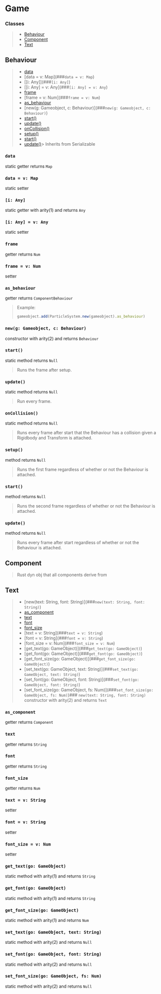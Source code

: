 # Game
### Classes
> - [Behaviour](##Behaviour)
> - [Component](##Component)
> - [Text](##Text)
## Behaviour
> - [data](###``data``)
> - [data = v: Map](###``data = v: Map``)
> - [[i: Any]](###``[i: Any]``)
> - [[i: Any] = v: Any](###``[i: Any] = v: Any``)
> - [frame](###``frame``)
> - [frame = v: Num](###``frame = v: Num``)
> - [as_behaviour](###``as_behaviour``)
> - [new(g: Gameobject, c: Behaviour)](###``new(g: Gameobject, c: Behaviour)``)
> - [start()](###``start()``)
> - [update()](###``update()``)
> - [onCollision()](###``onCollision()``)
> - [setup()](###``setup()``)
> - [start()](###``start()``)
> - [update()](###``update()``)> Inherits from Serializable
### ``data``
static getter returns ``Map``
### ``data = v: Map``
static setter
### ``[i: Any]``
static getter with arity(1) and returns ``Any``
### ``[i: Any] = v: Any``
static setter
### ``frame``
getter returns ``Num``
### ``frame = v: Num``
setter
### ``as_behaviour``
getter returns ``ComponentBehaviour``
> Example:
> ```js
> gameobject.add(ParticleSystem.new(gameobject).as_behaviour)
> ```
### ``new(g: Gameobject, c: Behaviour)``
constructor with arity(2) and returns ``Behaviour``
### ``start()``
static method returns ``Null``
> Runs the frame after setup.
### ``update()``
static method returns ``Null``
> Run every frame.
### ``onCollision()``
static method returns ``Null``
> Runs every frame after start that the Behaviour has a collision given a Rigidbody and Transform is attached.
### ``setup()``
method returns ``Null``
> Runs the first frame regardless of whether or not the Behaviour is attached.
### ``start()``
method returns ``Null``
> Runs the second frame regardless of whether or not the Behaviour is attached.
### ``update()``
method returns ``Null``
> Runs every frame after start regardless of whether or not the Behaviour is attached.
## Component
> Rust dyn obj that all components derive from
## Text
> - [new(text: String, font: String)](###``new(text: String, font: String)``)
> - [as_component](###``as_component``)
> - [text](###``text``)
> - [font](###``font``)
> - [font_size](###``font_size``)
> - [text = v: String](###``text = v: String``)
> - [font = v: String](###``font = v: String``)
> - [font_size = v: Num](###``font_size = v: Num``)
> - [get_text(go: GameObject)](###``get_text(go: GameObject)``)
> - [get_font(go: GameObject)](###``get_font(go: GameObject)``)
> - [get_font_size(go: GameObject)](###``get_font_size(go: GameObject)``)
> - [set_text(go: GameObject, text: String)](###``set_text(go: GameObject, text: String)``)
> - [set_font(go: GameObject, font: String)](###``set_font(go: GameObject, font: String)``)
> - [set_font_size(go: GameObject, fs: Num)](###``set_font_size(go: GameObject, fs: Num)``)### ``new(text: String, font: String)``
constructor with arity(2) and returns ``Text``
### ``as_component``
getter returns ``Component``
### ``text``
getter returns ``String``
### ``font``
getter returns ``String``
### ``font_size``
getter returns ``Num``
### ``text = v: String``
setter
### ``font = v: String``
setter
### ``font_size = v: Num``
setter
### ``get_text(go: GameObject)``
static method with arity(1) and returns ``String``
### ``get_font(go: GameObject)``
static method with arity(1) and returns ``String``
### ``get_font_size(go: GameObject)``
static method with arity(1) and returns ``Num``
### ``set_text(go: GameObject, text: String)``
static method with arity(2) and returns ``Null``
### ``set_font(go: GameObject, font: String)``
static method with arity(2) and returns ``Null``
### ``set_font_size(go: GameObject, fs: Num)``
static method with arity(2) and returns ``Null``
